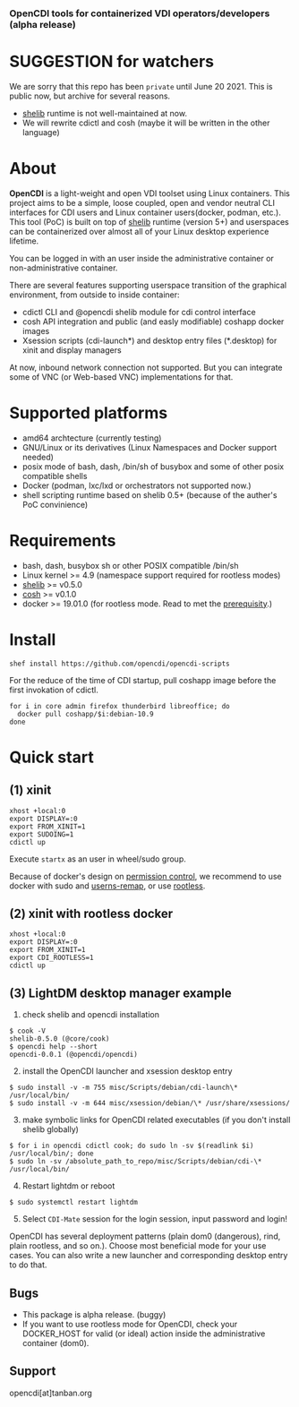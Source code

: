 ### OpenCDI tools for containerized VDI operators/developers (alpha release)

# SUGGESTION for watchers

We are sorry that this repo has been `private` until June 20 2021.
This is public now, but archive for several reasons.

* [shelib](https://github.com/shimmortal/shelib) runtime is not well-maintained at now.
* We will rewrite cdictl and cosh (maybe it will be written in the other language)

# About

**OpenCDI** is a light-weight and open VDI toolset using Linux containers.
This project aims to be a simple, loose coupled, open and vendor neutral CLI interfaces for CDI users and Linux container users(docker, podman, etc.).
This tool (PoC) is built on top of [shelib](https://github.com/shimmortal/shelib) runtime (version 5+) and userspaces can be containerized over almost all of your Linux desktop experience lifetime. 

You can be logged in with an user inside the administrative container or non-administrative container.

There are several features supporting userspace transition of the graphical environment, from outside to inside container:

* cdictl CLI and @opencdi shelib module for cdi control interface
* cosh API integration and public (and easly modifiable) coshapp docker images 
* Xsession scripts (cdi-launch\*) and desktop entry files (\*.desktop) for xinit and display managers

At now, inbound network connection not supported. But you can integrate some of VNC (or Web-based VNC) implementations for that.

# Supported platforms

* amd64 archtecture (currently testing)
* GNU/Linux or its derivatives (Linux Namespaces and Docker support needed)
* posix mode of bash, dash, /bin/sh of busybox and some of other posix compatible shells
* Docker (podman, lxc/lxd or orchestrators not supported now.)
* shell scripting runtime based on shelib 0.5+ (because of the auther's PoC convinience)

# Requirements

* bash, dash, busybox sh or other POSIX compatible /bin/sh
* Linux kernel >= 4.9 (namespace support required for rootless modes)
* [shelib](https://github.com/shimmortal/shelib) >= v0.5.0
* [cosh](https://github.com/shimmortal/cosh) >= v0.1.0
* docker >= 19.01.0  (for rootless mode. Read to met the [prerequisity](https://docs.docker.com/engine/security/rootless/#prerequisites).)

# Install

```
shef install https://github.com/opencdi/opencdi-scripts
```

For the reduce of the time of CDI startup, pull coshapp image before the first invokation of cdictl.

```
for i in core admin firefox thunderbird libreoffice; do
  docker pull coshapp/$i:debian-10.9
done
```

# Quick start

## (1) xinit

``` ~/.xinitrc
xhost +local:0
export DISPLAY=:0
export FROM_XINIT=1
export SUDOING=1
cdictl up 
```

Execute `startx` as an user in wheel/sudo group.

Because of docker's design on [permission control](https://docs.docker.com/engine/security/#docker-daemon-attack-surface), we recommend to use docker with sudo and [userns-remap](https://docs.docker.com/engine/security/userns-remap/), or use [rootless](https://docs.docker.com/engine/security/rootless/).

## (2) xinit with rootless docker

``` ~/.xinitrc
xhost +local:0
export DISPLAY=:0
export FROM_XINIT=1
export CDI_ROOTLESS=1
cdictl up 
```

## (3) LightDM desktop manager example

1. check shelib and opencdi installation

```
$ cook -V
shelib-0.5.0 (@core/cook)
$ opencdi help --short
opencdi-0.0.1 (@opencdi/opencdi)
```

2. install the OpenCDI launcher and xsession desktop entry

```
$ sudo install -v -m 755 misc/Scripts/debian/cdi-launch\* /usr/local/bin/
$ sudo install -v -m 644 misc/xsession/debian/\* /usr/share/xsessions/
```

3. make symbolic links for OpenCDI related executables (if you don't install shelib globally)

```
$ for i in opencdi cdictl cook; do sudo ln -sv $(readlink $i) /usr/local/bin/; done
$ sudo ln -sv /absolute_path_to_repo/misc/Scripts/debian/cdi-\* /usr/local/bin/
```

4. Restart lightdm or reboot

```
$ sudo systemctl restart lightdm
```

5. Select `CDI-Mate` session for the login session, input password and login!

OpenCDI has several deployment patterns (plain dom0 (dangerous), rind, plain rootless, and so on.). 
Choose most beneficial mode for your use cases.
You can also write a new launcher and corresponding desktop entry to do that.


## Bugs

* This package is alpha release. (buggy)
* If you want to use rootless mode for OpenCDI, check your DOCKER_HOST for valid (or ideal) action inside the administrative container (dom0). 

## Support

opencdi[at]tanban.org
